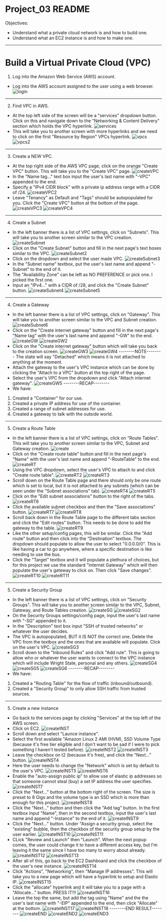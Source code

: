 # Project_03 README
Objectives:
* Understand what a private cloud network is and how to build one.
* Understand what an EC2 instance is and how to make one.
--------------------------------
# Build a Virtual Private Cloud (VPC)
1. Log into the Amazon Web Service (AWS) account.
* Log into the AWS account assigned to the user using a web browser.
![login](Pictures/aws_login.jpeg)
--------------------------------
2. Find VPC in AWS.
* At the top left side of the screen will be a "services" dropdown button. Click on this and 
navigate down to the "Networking & Content Delivery" section which holds the VPC hyperlink.
![services](Pictures/aws_services.jpeg)
* This will take you to another screen with more hyperlinks and we need to click on the first 
"Resource by Region" VPCs hyperlink.
![vpcs](Pictures/aws_vpcs.jpeg)
![vpcs2](Pictures/aws_vpcs2.jpeg)
--------------------------------
3. Create a NEW VPC.
* At the top right side of the AWS VPC page, click on the orange "Create VPC" button.
This will take you to the "Create VPC" page.
![createVPC](Pictures/aws_createVPC.jpeg)
* In the "Name tag..." text box input the user's last name with "-VPC" appended to the end.
* Specify a "IPv4 CIDR block" with a private ip address range with a CIDR of /24.
![createVPC2](Pictures/aws_createVPC2.jpeg)
* Leave "Tenancy" as Default and "Tags" should be autopopulated for you. Click the "Create VPC"
button at the bottom of the page.
![createVPC3](Pictures/aws_createVPC3.jpeg)
![createVPC4](Pictures/aws_createVPC4.jpeg)
--------------------------------
4. Create a Subnet
* In the left banner there is a list of VPC settings, click on "Subnets".
This will take you to another screen similar to the VPC creation.
![createSubnet](Pictures/aws_createSubnet.jpeg)
* Click on the "Create Subnet" button and fill in the next page's text boxes similar to the VPC.
![createSubnet2](Pictures/aws_createSubnet2.jpeg)
* Click on the dropdown and select the user made VPC.
![createSubnet3](Pictures/aws_createSubnet3.jpeg)
* In the "Subnet name" textbox, put the user's last name and append "-Subnet" to the end of it.
* The "Availability Zone" can be left as NO PREFERENCE or pick one. I picked the first one.
* Input an "IPv4..." with a CIDR of /28, and click the "Create Subnet" button.
![createSubnet4](Pictures/aws_createSubnet4.jpeg)
![createSubnet5](Pictures/aws_createSubnet5.jpeg)
--------------------------------
4. Create a Gateway
* In the left banner there is a list of VPC settings, click on "Gateway".
This will take you to another screen similar to the VPC and Subnet creation.
![createSubnet6](Pictures/aws_createSubnet.jpeg)
* Click on the "Create internet gateway" button and fill in the next page's "Name tag" with the
user's last name and append "-GW" to the end.
![createGW](Pictures/aws_createGW.jpeg)
![createGW2](Pictures/aws_createGW2.jpeg)
* Click on the "Create internet gateway" button which will take you back to the creation screen.
![createGW3](Pictures/aws_createGW3.jpeg)
![createGW4](Pictures/aws_createGW4.jpeg)
--------NOTE--------
The state will say "Detached" which means it is not attached to anything at the moment.
* Attach the gateway to the user's VPC instance which can be done by clicking the "Attach to a VPC"
button at the top right of the page.
* Select the user's VPC from the dropdown and click "Attach internet gateway".
![createGW5](Pictures/aws_createGW5.jpeg)
--------RECAP--------
* We have:
1. Created a "Container" for our use.
2. Created a private IP address for use of the container.
3. Created a range of subnet addresses for use.
4. Created a gateway to talk with the outside world.
--------------------------------
5. Create a Route Table
* In the left banner there is a list of VPC settings, click on "Route Tables".
This will take you to another screen similar to the VPC, Subnet and Gateway creation.
![create](Pictures/aws_createSubnet.jpeg)
* Click on the "Create route table" button and fill in the next page's "Name" with the
user's last name and append "-RouteTable" to the end.
![createRT](Pictures/aws_createRT.jpeg)
* Using the VPC dropdown, select the user's VPC to attach to and click "Create route table".
![createRT2](Pictures/aws_createRT2.jpeg)
![createRT3](Pictures/aws_createRT3.jpeg)
* Scroll down on the Route Table page and there should only be one route which is set to local,
but it is not attached to any subnets (which can be seen under the "Subnet associations" tab).
![createRT4](Pictures/aws_createRT4.jpeg)
![createRT5](Pictures/aws_createRT5.jpeg)
* Click on the "Edit subnet associations" button to the right of the tabs.
![createRT6](Pictures/aws_createRT6.jpeg)
* Click the available subnet checkbox and then the "Save associations" button.
![createRT7](Pictures/aws_createRT7.jpeg)
![createRT8](Pictures/aws_createRT8.jpeg)
* Scroll back down in the Route Table page to the different tabs section and click the "Edit routes"
button. This needs to be done to add the gateway to the table.
![createRT9](Pictures/aws_createRT9.jpeg)
* Like the other setup/config pages, this will be similar. Click the "Add route" button and then click
into the "Destination" textbox. The dropdown should populate to allow the user to select "0.0.0.0/0".
This is like having a car to go anywhere, where a specific destination is like needing to use the bus.
* Click the "Target" textbox and it will populate a plethura of choices, but for this project we use
the standard "Internet Gateway" which will then populate the user's gateway to click on. Then click
"Save changes".
![createRT10](Pictures/aws_createRT10.jpeg)
![createRT11](Pictures/aws_createRT11.jpeg)
--------------------------------
5. Create a Security Group
* In the left banner there is a list of VPC settings, click on "Security Groups".
This will take you to another screen similar to the VPC, Subnet, Gateway, and Route Tables creation.
![createSG](Pictures/aws_createSG.jpeg)
![createSG2](Pictures/aws_createSG2.jpeg)
* On the Security Groups settings/config page, input the user's last name with "-SG" appended to it.
* In the "Description" text box input "SSH of trusted networks" or whatever the user decides.
* The VPC is autopopulated, BUT it IS NOT the correct one. Delete the VPC from the textbox and the
ones that are available will populate. Click on the user's VPC.
![createSG3](Pictures/aws_createSG3.jpeg)
* Scroll down to the "Inbound Rules" and click "Add rule". This is going to allow who or whatever the
user wants to connect to the VPC instance which will include Wright State, personal and any others.
![createSG4](Pictures/aws_createSG4.jpeg)
![createSG5](Pictures/aws_createSG5.jpeg)
![createSG6](Pictures/aws_createSG6.jpeg)
--------RECAP--------
* We have:
1. Created a "Routing Table" for the flow of traffic (inbound/outbound).
2. Created a "Security Group" to only allow SSH traffic from trusted sources.
--------------------------------
5. Create a new instance
* Go back to the services page by clicking "Services" at the top left of the AWS screen.
* Click on EC2.
![createINST](Pictures/aws_createINST.jpeg)
* Scroll down and select "Launce instance".
* Select the first available "Amazon Linux 2 AMI (HVM), SSD Volume Type (because it's free tier eligible
and I don't want to be sad if I were to pick something I haven't tested before).
![createINST2](Pictures/aws_createINST2.jpeg)
![createINST3](Pictures/aws_createINST3.jpeg)
* Leave the checkbox on t2 (because it's free), and click the "Next..." button.
![createINST4](Pictures/aws_createINST4.jpeg)
* Here the user needs to change the "Network" which is set by default to the user's VPC.
![createINST5](Pictures/aws_createINST5.jpeg)
![createINST6](Pictures/aws_createINST6.jpeg)
* Enable the "auto-assign public ip" to allow use of elastic ip addresses so that someone cannot steal (buy)
a set IP address the user specifies.
![createINST7](Pictures/aws_createINST7.jpeg)
* Click the "Next..." button at the bottom right of the screen. The size is preset to 8 Gigs and the volume type
is an SSD which is more than enough for this project.
![createINST8](Pictures/aws_createINST8.jpeg)
* Click the "Next..." button and then click the "Add tag" button. In the first textbox input "Name", then in the
second textbox, input the user's last name and append "-Instance" to the end of it.
![createINST9](Pictures/aws_createINST9.jpeg)
* Click the "Next..." button. Under "Assign a security group, select the "existing" bubble, then the checkbox of
the security group setup by the user earlier.
![createINST10](Pictures/aws_createINST10.jpeg)
![createINST11](Pictures/aws_createINST11.jpeg)
* CLick "Review and Launch" then "Launch". When the next popup comes, the user could change it to have a different
access key, but I'm leaving it the same since I have too many to worry about already.
![createINST12](Pictures/aws_createINST12.jpeg)
![createINST13](Pictures/aws_createINST13.jpeg)
* After all of this, go back to the EC2 Dashboard and click the checkbox of the user's new instance.
![createINST14](Pictures/aws_createINST14.jpeg)
* Click "Actions", "Networking", then "Manage IP addresses". This will take you to a new page which will have a
hyperlink to setup and Elastic IP.
![createINST15](Pictures/aws_createINST15.jpeg)
* Click the "allocate" hyperlink and it will take you to a page with a "Allocate..." button. PRESS IT!!!
![createINST16](Pictures/aws_createINST16.jpeg)
* Leave the top the same, but add the tag using "Name" and the the user's last name with "-EIP" appended to the
end, then click "Allocate" at the bottom.
![createINST17](Pictures/aws_createINST17.jpeg)
![createINST18](Pictures/aws_createINST18.jpeg)
--------END RESULT--------
![createEND](Pictures/aws_createEND.jpeg)
![createEND2](Pictures/aws_createEND2.jpeg)
![createEND3](Pictures/aws_createEND3.jpeg)